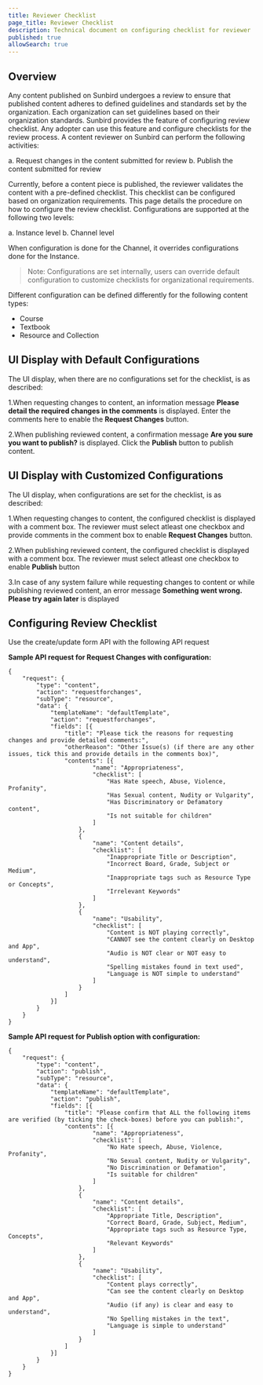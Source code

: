 ```yaml
---
title: Reviewer Checklist
page_title: Reviewer Checklist
description: Technical document on configuring checklist for reviewer
published: true
allowSearch: true
---
```


## Overview

Any content published on Sunbird undergoes a review to ensure that published content adheres to defined guidelines and standards set by the organization. Each organization can set guidelines based on their organization standards. Sunbird provides the feature of configuring review checklist. Any adopter can use this feature and configure checklists for the review process. A content reviewer on Sunbird can perform the following activities: 

a. Request changes in the content submitted for review
b. Publish the content submitted for review

Currently, before a content piece is published, the reviewer validates the content with a pre-defined checklist. This checklist can be configured based on organization requirements. This page details the procedure on how to configure the review checklist. Configurations are supported at the following two levels:

a. Instance level
b. Channel level

When configuration is done for the Channel, it overrides configurations done for the Instance. 

> Note: Configurations are set internally, users can override default configuration to customize checklists for organizational requirements.

Different configuration can be defined differently for the following content types:

* Course
* Textbook
* Resource and Collection

## UI Display with Default Configurations
The UI display, when there are no configurations set for the checklist, is as described:

1.When requesting changes to content, an information message **Please detail the required changes in the comments** is displayed. Enter the comments here to enable the **Request Changes** button.

2.When publishing reviewed content, a confirmation message **Are you sure you want to publish?** is displayed. Click the **Publish** button to publish content.

## UI Display with Customized Configurations 

The UI display, when configurations are set for the checklist, is as described:

1.When requesting changes to content, the configured checklist is displayed with a comment box. The reviewer must select atleast one checkbox and provide comments in the comment box to enable **Request Changes** button.

2.When publishing reviewed content, the configured checklist is displayed with a comment box. The reviewer must select atleast one checkbox to enable **Publish** button

3.In case of any system failure while requesting changes to content or while publishing reviewed content, an error message **Something went wrong. Please try again later** is displayed

## Configuring Review Checklist

Use the create/update form API with the following API request

**Sample API request for Request Changes with configuration:**


	{
		"request": {
			"type": "content",
			"action": "requestforchanges",
			"subType": "resource",
			"data": {
				"templateName": "defaultTemplate",
				"action": "requestforchanges",
				"fields": [{
					"title": "Please tick the reasons for requesting changes and provide detailed comments:",
					"otherReason": "Other Issue(s) (if there are any other issues, tick this and provide details in the comments box)",
					"contents": [{
							"name": "Appropriateness",
							"checklist": [
								"Has Hate speech, Abuse, Violence, Profanity",
								"Has Sexual content, Nudity or Vulgarity",
								"Has Discriminatory or Defamatory content",
								"Is not suitable for children"
							]
						},
						{
							"name": "Content details",
							"checklist": [
								"Inappropriate Title or Description",
								"Incorrect Board, Grade, Subject or Medium",
								"Inappropriate tags such as Resource Type or Concepts",
								"Irrelevant Keywords"
							]
						},
						{
							"name": "Usability",
							"checklist": [
								"Content is NOT playing correctly",
								"CANNOT see the content clearly on Desktop and App",
								"Audio is NOT clear or NOT easy to understand",
								"Spelling mistakes found in text used",
								"Language is NOT simple to understand"
							]
						}
					]
				}]
			}
		}
	}


**Sample API request for Publish option with configuration:**

	{
		"request": {
			"type": "content",
			"action": "publish",
			"subType": "resource",
			"data": {
				"templateName": "defaultTemplate",
				"action": "publish",
				"fields": [{
					"title": "Please confirm that ALL the following items are verified (by ticking the check-boxes) before you can publish:",
					"contents": [{
							"name": "Appropriateness",
							"checklist": [
								"No Hate speech, Abuse, Violence, Profanity",
								"No Sexual content, Nudity or Vulgarity",
								"No Discrimination or Defamation",
								"Is suitable for children"
							]
						},
						{
							"name": "Content details",
							"checklist": [
								"Appropriate Title, Description",
								"Correct Board, Grade, Subject, Medium",
								"Appropriate tags such as Resource Type, Concepts",
								"Relevant Keywords"
							]
						},
						{
							"name": "Usability",
							"checklist": [
								"Content plays correctly",
								"Can see the content clearly on Desktop and App",
								"Audio (if any) is clear and easy to understand",
								"No Spelling mistakes in the text",
								"Language is simple to understand"
							]
						}
					]
				}]
			}
		}
	}


